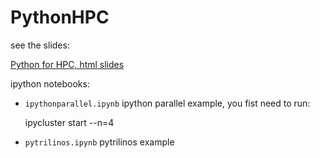 PythonHPC
=========

see the slides:

[Python for HPC, html slides](http://htmlpreview.github.com/?https://github.com/zonca/PythonHPC/blob/master/PythonHPC.html)

ipython notebooks:

* `ipythonparallel.ipynb` ipython parallel example, you fist need to run:

    ipycluster start --n=4

* `pytrilinos.ipynb` pytrilinos example
